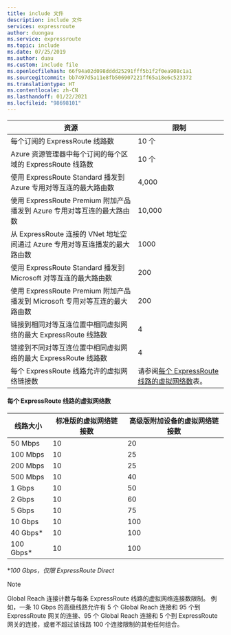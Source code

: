 ```yaml
---
title: include 文件
description: include 文件
services: expressroute
author: duongau
ms.service: expressroute
ms.topic: include
ms.date: 07/25/2019
ms.author: duau
ms.custom: include file
ms.openlocfilehash: 66f94a02d098dddd25291fff5b1f2f0ea908c1a1
ms.sourcegitcommit: bb7497d5a11e8fb506907221ff65a18e6c523372
ms.translationtype: HT
ms.contentlocale: zh-CN
ms.lasthandoff: 01/22/2021
ms.locfileid: "98698101"
---
```

| 资源 | 限制 |
| --- | --- |
| 每个订阅的 ExpressRoute 线路数 |10 个 |
| Azure 资源管理器中每个订阅的每个区域的 ExpressRoute 线路数 |10 个 |
| 使用 ExpressRoute Standard 播发到 Azure 专用对等互连的最大路由数 |4,000 |
| 使用 ExpressRoute Premium 附加产品播发到 Azure 专用对等互连的最大路由数 |10,000 |
| 从 ExpressRoute 连接的 VNet 地址空间通过 Azure 专用对等互连播发的最大路由数 |1000 |
| 使用 ExpressRoute Standard 播发到 Microsoft 对等互连的最大路由数 |200 |
| 使用 ExpressRoute Premium 附加产品播发到 Microsoft 专用对等互连的最大路由数 |200 |
| 链接到相同对等互连位置中相同虚拟网络的最大 ExpressRoute 线路数 |4 |
| 链接到不同对等互连位置中相同虚拟网络的最大 ExpressRoute 线路数 |4 |
| 每个 ExpressRoute 线路允许的虚拟网络链接数 |请参阅[每个 ExpressRoute 线路的虚拟网络数](#vnetpercircuit)表。  |

#### <a name="number-of-virtual-networks-per-expressroute-circuit"></a><a name="vnetpercircuit"></a> 每个 ExpressRoute 线路的虚拟网络数
|  线路大小 |  标准版的虚拟网络链接数 |  高级版附加设备的虚拟网络链接数 |
| --- | --- | --- |
| 50 Mbps |10 |20 |
| 100 Mbps |10 |25 |
| 200 Mbps |10 |25 |
| 500 Mbps |10 |40 |
| 1 Gbps |10 |50 |
| 2 Gbps |10 |60 |
| 5 Gbps |10 |75 |
| 10 Gbps |10 |100 |
| 40 Gbps* |10 |100 |
| 100 Gbps* |10 |100 |

**100 Gbps，仅限 ExpressRoute Direct*

> [!NOTE]
> Global Reach 连接计数与每条 ExpressRoute 线路的虚拟网络连接数限制。 例如，一条 10 Gbps 的高级线路允许有 5 个 Global Reach 连接和 95 个到 ExpressRoute 网关的连接、95 个 Global Reach 连接和 5 个到 ExpressRoute 网关的连接，或者不超过该线路 100 个连接限制的其他任何组合。
